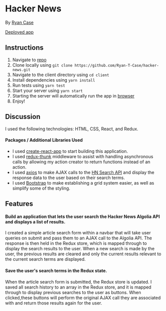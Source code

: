 # Hacker News

By [Ryan Case](mailto:Ryan_Case@outlook.com)

[Deployed app](https://hacker-news-react-redux.herokuapp.com/)

## Instructions

1. Navigate to [repo](https://github.com/Ryan-T-Case/hacker-news)
2. Clone locally using
   `git clone https://github.com/Ryan-T-Case/hacker-news.git`
3. Navigate to the client directory using `cd client`
3. Install dependencies using `yarn install`
4. Run tests using `yarn test`
5. Start your server using `yarn start`
6. Starting the server will automatically run the app in [browser](http://localhost:3000)
7. Enjoy!


## Discussion

I used the following technologies: HTML, CSS, React, and Redux.

#### Packages / Additional Libraries Used

- I used [create-react-app](https://goo.gl/26jfy4) to start building this application.
- I used [redux-thunk](https://yarnpkg.com/en/package/redux-thunk) middleware to assist with handling asynchronous calls by allowing my action creator to return functions instead of an action.
- I used [axios](https://yarnpkg.com/en/package/axios) to make AJAX calls to the [HN Search API](https://hn.algolia.com/api) and display the response data to the user based on their search terms.
- I used [Bootstrap](https://getbootstrap.com/) to make establishing a grid system easier, as well as simplify some of the styling.

## Features

#### Build an application that lets the user search the Hacker News Algolia API and displays a list of results.

I created a simple article search form within a navbar that will take user queries on submit and pass them to an AJAX call to the Algolia API. The response is then held in the Redux store, which is mapped through to display the search results to the user. When a new search is made by the user, the previous results are cleared and only the current results relevant to the current search terms are displayed.

#### Save the user's search terms in the Redux state.

When the article search form is submitted, the Redux store is updated. I saved all search history to an array in the Redux store, and it is mapped through to display previous searches to the user as buttons. When clicked,these buttons will perform the original AJAX call they are associated with and return those results again for the user.
